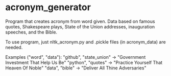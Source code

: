 # acronym_generator
Program that creates acronym from word given. Data based on famous quotes, Shakespeare plays, State of the Union addresses, inauguration speeches, and the Bible.

To use program, just nltk_acronym.py and .pickle files (in acronym_data) are needed.

Examples ("word", "data"):
  "github", "state_union" -> "Government Investment That Help Us Be"
  "python", "quotes" -> "Practice Yourself That Heaven Of Noble"
  "data", "bible" -> "Deliver All Thine Adversaries"
